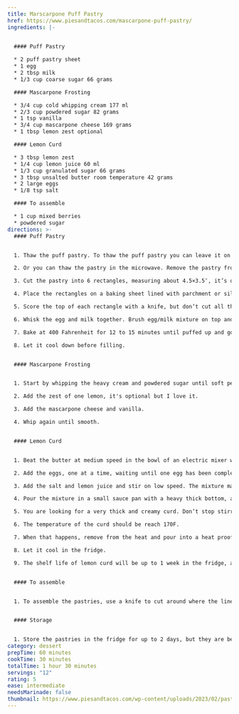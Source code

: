 ```yaml
---
title: Marscarpone Puff Pastry
href: https://www.piesandtacos.com/mascarpone-puff-pastry/
ingredients: |-
  

  #### Puff Pastry

  * 2 puff pastry sheet
  * 1 egg
  * 2 tbsp milk
  * 1/3 cup coarse sugar 66 grams

  #### Mascarpone Frosting

  * 3/4 cup cold whipping cream 177 ml
  * 2/3 cup powdered sugar 82 grams
  * 1 tsp vanilla
  * 3/4 cup mascarpone cheese 169 grams
  * 1 tbsp lemon zest optional

  #### Lemon Curd

  * 3 tbsp lemon zest
  * 1/4 cup lemon juice 60 ml
  * 1/3 cup granulated sugar 66 grams
  * 3 tbsp unsalted butter room temperature 42 grams
  * 2 large eggs
  * 1/8 tsp salt

  #### To assemble

  * 1 cup mixed berries
  * powdered sugar
directions: >-
  #### Puff Pastry


  1. Thaw the puff pastry. To thaw the puff pastry you can leave it on the counter for 30 to 40 minutes. Thawing time will depend on how hot or cold the kitchen is.

  2. Or you can thaw the pastry in the microwave. Remove the pastry from the box, and remove from the plastic of paper wrapping. Wrap the pastry in a couple of sheets of paper towel. Place it in the microwave for 15 seconds. Turn the pastry over, microwave for another 15 seconds. The pastry should be soft and open easily. If the pastry is still not opening easily, microwave just for another few seconds.

  3. Cut the pastry into 6 rectangles, measuring about 4.5×3.5″, it’s ok if they are a bit bigger or smaller.

  4. Place the rectangles on a baking sheet lined with parchment or silicone.

  5. Score the top of each rectangle with a knife, but don’t cut all the way through. This is done so you can push down on it later and pipe the filling inside.

  6. Whisk the egg and milk together. Brush egg/milk mixture on top and sprinkle coarse sugar.

  7. Bake at 400 Fahrenheit for 12 to 15 minutes until puffed up and golden. You can bake at a lower temperature, around 375 Fahrenheit if your oven runs hot, or if it's convection. Baking time may vary from one oven to the other.

  8. Let it cool down before filling.


  #### Mascarpone Frosting


  1. Start by whipping the heavy cream and powdered sugar until soft peaks form. Make sure the heavy cream is super cold.

  2. Add the zest of one lemon, it's optional but I love it.

  3. Add the mascarpone cheese and vanilla.

  4. Whip again until smooth.


  #### Lemon Curd


  1. Beat the butter at medium speed in the bowl of an electric mixer with the sugar and lemon zest until the mixture is light in color and fluffy.

  2. Add the eggs, one at a time, waiting until one egg has been completely incorporated before adding the next one.

  3. Add the salt and lemon juice and stir on low speed. The mixture may look curdled and separated at this point. That's ok.

  4. Pour the mixture in a small sauce pan with a heavy thick bottom, and cook over medium-low heat, while stirring nonstop.

  5. You are looking for a very thick and creamy curd. Don’t stop stirring, don’t look away. And don’t let the curd actually come to a boil.

  6. The temperature of the curd should be reach 170F.

  7. When that happens, remove from the heat and pour into a heat proof bowl.

  8. Let it cool in the fridge.

  9. The shelf life of lemon curd will be up to 1 week in the fridge, and up to 3 months in the freezer, if well packaged in a closed, air tight container.


  #### To assemble


  1. To assemble the pastries, use a knife to cut around where the lines you scored previously were. Then push down in the center. Pipe or spoon the mascarpone frosting in the pastries. Top with lemon curd. Then top with berries and dust with powdered sugar.


  #### Storage


  1. Store the pastries in the fridge for up to 2 days, but they are best served immediately. They won't get soggy, but the dough might get a bit hard from being in the fridge, so let it come to room temperature before serving.
category: dessert
prepTime: 60 minutes
cookTime: 30 minutes
totalTime: 1 hour 30 minutes
servings: "12"
rating: 5
ease: intermediate
needsMarinade: false
thumbnail: https://www.piesandtacos.com/wp-content/uploads/2023/02/pastries-lemon-curd-mascarpone-4-1365x2048.jpg
---
```

